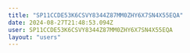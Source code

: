 ```yaml
---
title: "SP11CCDE53K6CSVY8344Z87MM0ZHY6X7SN4X55EQA"
date: 2024-08-27T21:48:53.094Z
user: SP11CCDE53K6CSVY8344Z87MM0ZHY6X7SN4X55EQA
layout: "users"
---
```

    
